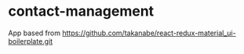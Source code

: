# contact-management

App based from https://github.com/takanabe/react-redux-material_ui-boilerplate.git